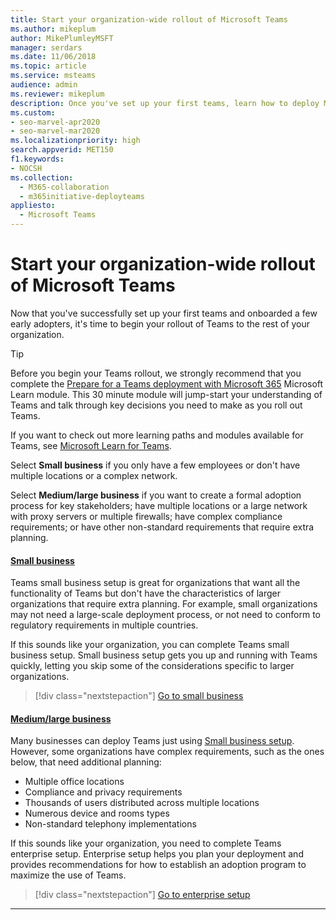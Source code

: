 ```yaml
---
title: Start your organization-wide rollout of Microsoft Teams
ms.author: mikeplum
author: MikePlumleyMSFT
manager: serdars
ms.date: 11/06/2018
ms.topic: article
ms.service: msteams
audience: admin
ms.reviewer: mikeplum
description: Once you've set up your first teams, learn how to deploy Microsoft Teams to your organization.
ms.custom: 
- seo-marvel-apr2020
- seo-marvel-mar2020
ms.localizationpriority: high
search.appverid: MET150
f1.keywords:
- NOCSH
ms.collection: 
  - M365-collaboration
  - m365initiative-deployteams
appliesto: 
  - Microsoft Teams
---
```


# Start your organization-wide rollout of Microsoft Teams

Now that you've successfully set up your first teams and onboarded a few early adopters, it's time to begin your rollout of Teams to the rest of your organization.

> [!TIP]
> Before you begin your Teams rollout, we strongly recommend that you complete the [Prepare for a Teams deployment with Microsoft 365](/training/modules/m365-teams-collab-prepare-deployment/) Microsoft Learn module. This 30 minute module will jump-start your understanding of Teams and talk through key decisions you need to make as you roll out Teams.
>
> If you want to check out more learning paths and modules available for Teams, see [Microsoft Learn for Teams](/learn/teams/).

Select **Small business** if you only have a few employees or don't have multiple locations or a complex network.

Select **Medium/large business** if you want to create a formal adoption process for key stakeholders; have multiple locations or a large network with proxy servers or multiple firewalls; have complex compliance requirements; or have other non-standard requirements that require extra planning.

#### [Small business](#tab/SmallBusiness)

Teams small business setup is great for organizations that want all the functionality of Teams but don't have the characteristics of larger organizations that require extra planning. For example, small organizations may not need a large-scale deployment process, or not need to conform to regulatory requirements in multiple countries.

If this sounds like your organization, you can complete Teams small business setup. Small business setup gets you up and running with Teams quickly, letting you skip some of the considerations specific to larger organizations.

> [!div class="nextstepaction"]
> [Go to small business](deploy-small-business.md)

#### [Medium/large business](#tab/LargeBusiness)

Many businesses can deploy Teams just using [Small business setup](deploy-small-business.md). However, some organizations have complex requirements, such as the ones below, that need additional planning:

- Multiple office locations
- Compliance and privacy requirements
- Thousands of users distributed across multiple locations
- Numerous device and rooms types
- Non-standard telephony implementations

If this sounds like your organization, you need to complete Teams enterprise setup. Enterprise setup helps you plan your deployment and provides recommendations for how to establish an adoption program to maximize the use of Teams.

> [!div class="nextstepaction"]
> [Go to enterprise setup](deploy-enterprise-overview.md)

---
